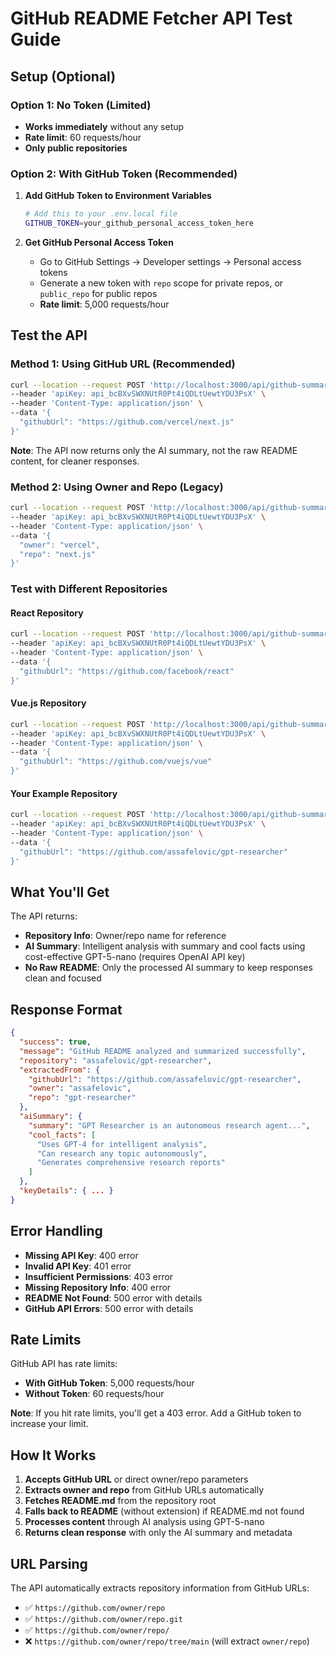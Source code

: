 # GitHub README Fetcher API Test Guide

## Setup (Optional)

### **Option 1: No Token (Limited)**
- **Works immediately** without any setup
- **Rate limit**: 60 requests/hour
- **Only public repositories**

### **Option 2: With GitHub Token (Recommended)**
1. **Add GitHub Token to Environment Variables**
   ```bash
   # Add this to your .env.local file
   GITHUB_TOKEN=your_github_personal_access_token_here
   ```

2. **Get GitHub Personal Access Token**
   - Go to GitHub Settings → Developer settings → Personal access tokens
   - Generate a new token with `repo` scope for private repos, or `public_repo` for public repos
   - **Rate limit**: 5,000 requests/hour

## Test the API

### Method 1: Using GitHub URL (Recommended)
```bash
curl --location --request POST 'http://localhost:3000/api/github-summarizer' \
--header 'apiKey: api_bcBXvSWXNUtR0Pt4iQDLtUewtYDU3PsX' \
--header 'Content-Type: application/json' \
--data '{
  "githubUrl": "https://github.com/vercel/next.js"
}'
```

**Note**: The API now returns only the AI summary, not the raw README content, for cleaner responses.

### Method 2: Using Owner and Repo (Legacy)
```bash
curl --location --request POST 'http://localhost:3000/api/github-summarizer' \
--header 'apiKey: api_bcBXvSWXNUtR0Pt4iQDLtUewtYDU3PsX' \
--header 'Content-Type: application/json' \
--data '{
  "owner": "vercel",
  "repo": "next.js"
}'
```

### Test with Different Repositories

#### React Repository
```bash
curl --location --request POST 'http://localhost:3000/api/github-summarizer' \
--header 'apiKey: api_bcBXvSWXNUtR0Pt4iQDLtUewtYDU3PsX' \
--header 'Content-Type: application/json' \
--data '{
  "githubUrl": "https://github.com/facebook/react"
}'
```

#### Vue.js Repository
```bash
curl --location --request POST 'http://localhost:3000/api/github-summarizer' \
--header 'apiKey: api_bcBXvSWXNUtR0Pt4iQDLtUewtYDU3PsX' \
--header 'Content-Type: application/json' \
--data '{
  "githubUrl": "https://github.com/vuejs/vue"
}'
```

#### Your Example Repository
```bash
curl --location --request POST 'http://localhost:3000/api/github-summarizer' \
--header 'apiKey: api_bcBXvSWXNUtR0Pt4iQDLtUewtYDU3PsX' \
--header 'Content-Type: application/json' \
--data '{
  "githubUrl": "https://github.com/assafelovic/gpt-researcher"
}'
```

## What You'll Get

The API returns:
- **Repository Info**: Owner/repo name for reference
- **AI Summary**: Intelligent analysis with summary and cool facts using cost-effective GPT-5-nano (requires OpenAI API key)
- **No Raw README**: Only the processed AI summary to keep responses clean and focused

## Response Format
```json
{
  "success": true,
  "message": "GitHub README analyzed and summarized successfully",
  "repository": "assafelovic/gpt-researcher",
  "extractedFrom": {
    "githubUrl": "https://github.com/assafelovic/gpt-researcher",
    "owner": "assafelovic",
    "repo": "gpt-researcher"
  },
  "aiSummary": {
    "summary": "GPT Researcher is an autonomous research agent...",
    "cool_facts": [
      "Uses GPT-4 for intelligent analysis",
      "Can research any topic autonomously",
      "Generates comprehensive research reports"
    ]
  },
  "keyDetails": { ... }
}
```

## Error Handling

- **Missing API Key**: 400 error
- **Invalid API Key**: 401 error
- **Insufficient Permissions**: 403 error
- **Missing Repository Info**: 400 error
- **README Not Found**: 500 error with details
- **GitHub API Errors**: 500 error with details

## Rate Limits

GitHub API has rate limits:
- **With GitHub Token**: 5,000 requests/hour
- **Without Token**: 60 requests/hour

**Note**: If you hit rate limits, you'll get a 403 error. Add a GitHub token to increase your limit.

## How It Works

1. **Accepts GitHub URL** or direct owner/repo parameters
2. **Extracts owner and repo** from GitHub URLs automatically
3. **Fetches README.md** from the repository root
4. **Falls back to README** (without extension) if README.md not found
5. **Processes content** through AI analysis using GPT-5-nano
6. **Returns clean response** with only the AI summary and metadata

## URL Parsing

The API automatically extracts repository information from GitHub URLs:
- ✅ `https://github.com/owner/repo`
- ✅ `https://github.com/owner/repo.git`
- ✅ `https://github.com/owner/repo/`
- ❌ `https://github.com/owner/repo/tree/main` (will extract `owner/repo`)
